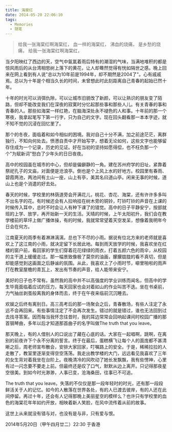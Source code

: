```yaml
---
title: 海棠红
date: 2014-05-20 22:06:10
tags:
  - Memories
  - 随笔
---
```


> 给我一张海棠红啊海棠红，
> 血一样的海棠红，
> 沸血的烧痛，
> 是乡愁的烧痛，
> 给我一张海棠红啊海棠红，

当夕阳映红了西边的天，空气中氤氲着雨后特有的潮湿的气味，当满地堆积的都是惊风雨后的从台湾相思树上落下的黄花，让人却蓦然觉得有恍如隔世之感。晚上回来在网上看到有人说"总以为10年前是1994年，却不期然是2004了"。心有戚戚焉。总以为十年是个相当久长的时间，未曾想此时此刻距离自己青春的起始已然十年。

十年的时光可以消弭仇隙，可以让城市旧貌改了新颜，可以让熟识的朋友变了陌路，但却不能改变我们在深夜的寂寞时分忆起那些事和那些人儿。有关青春的事和青春的人。那些如海棠一样红艳，在脑海深处永不褪色的人和事。十年前的那一个寒夜，我拿起笔写下第一行字，只为自己的文字。现在回头翻看那一本本字迹，就不知不觉的沉浸在回忆里了。

那个的冬夜，面临着和如今相似的困境。我对自己十分不满，加之前途茫茫，离群 独行，不知向何处去。愤懑自责中才开始写字，想着无论如何，这些文字也能够留存住成为一个记录，历史的见证。好在当初的坚持如愿得偿，也不枉负那一个个"为赋新词"愁白了少年头的日日夜夜。

高中的校园虽在城市的中心，但却是偏僻静的一角。建在苏州府学的旧址，紧靠着祭祀孔子的文庙，对面便是沧浪亭。倒也是个上风上水的好地方。校园里有春雨、碧霞两池，两池间有土山一座，山上有亭，美其名曰道山亭。闲来无事的时候，道山上也是个消遣的好去处。

春天的时候，学校里的林荫道旁会开满花儿，桃花、杏花、海棠，还有许许多多叫不出名字的花。有时候还会有人拉响挂在树木旁的铜铃，叮铃叮铃的声音在上课的时候传入耳中，总时不时会让人有种下课了的错觉。高中的日子平静安宁，按部就班的上学、放学，再开始新一天的生活。天晴的时候，上午太阳初升，我们会在教学楼前的草坪上做广播体操，有的时候，我就常常望着天空发呆，想像着我明年今日会在何方。

江南夏天的雨季有着淋淋漓漓，总也下不尽的小雨。据说有位北方来的老师就是喜欢上了这江南的小雨，就决定留下长居此地。每到雨天放学的时候，我喜欢坐在红楼的窗户前，看回家的学生们穿着花花绿绿的雨衣，打着五颜六色的雨伞，从校园的主干道上缓缓走过。那一幅景致像极了莫奈的油画，朦朦胧胧的看不真切，但是却能感觉到这画面之后静谧的氛围。从此，我喜欢上了小雨时节，噼里啪啦的雨声打在教室屋檐的青瓦上，发出有节奏的声音，给人能带来安宁。

美好的日子也不常有。虽然我的高中并不以高强度的学业训练而闻名，但高中的学生毕竟面临着应试的压力，每天回家也会对着如山的作业叫苦不迭。坐在书桌前，力气抽丝剥茧般离我的身体而去，终于在午夜来临前沉沉睡去。

欢娱之后终有离别日。高三高考后的那一场聚会之后，青春散场，有些人注定了永远不会再回来。有些事情注定了不会再次发生。错过的就是错过，谁也无法回到过去找寻答案。因而每当我怀念往昔时，我的耳边常常会回响起课间时校园广播的那首钢琴曲，多年以后才知道那首曲子的名字叫做The truth that you leave。

那天晚上，有的人借别人的口说出了藏在心底的话。大家在一起唱啊，跳啊，在离别的前夜许下个永不分离的誓言。终于在最后，蛋糕横飞让每个人的面庞都不甚清晰之后，周老师宣布散会，安排大家回家，叮嘱路上的安全。于是，稀稀拉拉的人走散了，教室里逐渐变得空空荡荡。我走出教学楼的大门，远远看见我喜欢了三年的女生背对着我坐在台阶上。夜晚清冷的风吹动了她长发飘飘，我有些愣神，心里有过一闪念要不要走上前。但最终还是叹了口气，默默从边上离开。只记得那夜星空很美。到如今时光渺渺，人事已变，沧海桑田，往事已不可追。

The truth that you leave。失落的不仅仅是那一段年轻时的时光，还有那一段段鲜活关于人的记忆。如今的人散落在世界各处，有的人已渡去彼岸，有的人还在此间停留。再过十年，还会有人记得那晚上美丽星空的模样么？也许只有学校里的血色的海棠花年年如约开放，相映着新人笑脸，在风中流传着从前的故事。

这世上从来就没有错与对，也没有是与非，只有爱与恨。

2014年5月20日（甲午四月廿二）22:30
于香港